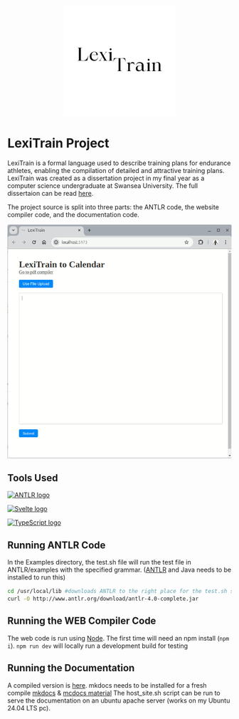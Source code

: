 <p align="center">
  <img src="./Logo.png" alt="LexiTrain Logo" width="250" height="250"/>
</p>

# LexiTrain Project
LexiTrain is a formal language used to describe training plans for endurance athletes, enabling the compilation of detailed and attractive training plans.
LexiTrain was created as a dissertation project in my final year as a computer science undergraduate at Swansea University.
The full dissertaion can be read [here](./dissertation.pdf).

The project source is split into three parts: the ANTLR code, the website compiler code, and the documentation code.

![LexiTrain Preview](./preview.gif)

## Tools Used
[![ANTLR logo](https://www.svgrepo.com/show/373431/antlr.svg)](https://www.antlr.org/)

[![Svelte logo](https://www.devoteam.com/wp-content/uploads/2024/02/svelte-logo.png)](https://svelte.dev/)

[![TypeScript logo](https://upload.wikimedia.org/wikipedia/commons/thumb/4/4c/Typescript_logo_2020.svg/512px-Typescript_logo_2020.svg.png)](https://www.typescriptlang.org/)

## Running ANTLR Code
In the Examples directory, the test.sh file will run the test file in ANTLR/examples with the specified grammar. ([ANTLR](https://www.antlr.org/download.html) and Java needs to be installed to run this)

```sh
cd /usr/local/lib #downloads ANTLR to the right place for the test.sh script
curl -O http://www.antlr.org/download/antlr-4.0-complete.jar
```

## Running the WEB Compiler Code
The web code is run using [Node](https://nodejs.org/en/download/). The first time will need an npm install (`npm i`).
`npm run dev` will locally run a development build for testing

## Running the Documentation
A compiled version is [here](./DOCS/site/).
mkdocs needs to be installed for a fresh compile [mkdocs](https://www.mkdocs.org/user-guide/installation/) & [mcdocs material](https://squidfunk.github.io/mkdocs-material/getting-started/)
The host_site.sh script can be run to serve the documentation on an ubuntu apache server (works on my Ubuntu 24.04 LTS pc).

